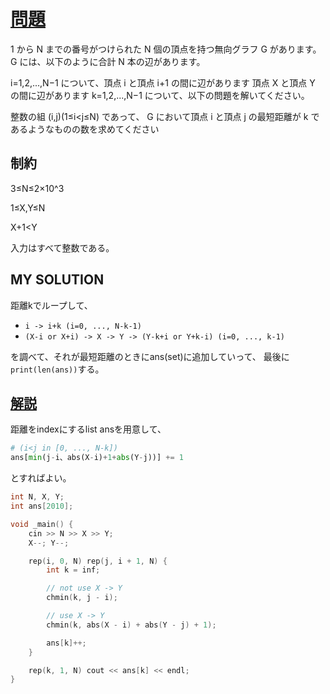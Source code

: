 
# [問題](https://atcoder.jp/contests/abc160/tasks/abc160_d)

1 から 
N までの番号がつけられた 
N 個の頂点を持つ無向グラフ 
G があります。 
G には、以下のように合計 
N 本の辺があります。

i=1,2,...,N−1 について、頂点 
i と頂点 
i+1 の間に辺があります
頂点 
X と頂点 
Y の間に辺があります
k=1,2,...,N−1 について、以下の問題を解いてください。

整数の組 
(i,j)(1≤i<j≤N) であって、 
G において頂点 
i と頂点 
j の最短距離が 
k であるようなものの数を求めてください

## 制約
3≤N≤2×10^3
 
1≤X,Y≤N

X+1<Y

入力はすべて整数である。



## MY SOLUTION
距離kでループして、

* ```i -> i+k (i=0, ..., N-k-1)```
* ```(X-i or X+i) -> X -> Y -> (Y-k+i or Y+k-i) (i=0, ..., k-1)```

を調べて、それが最短距離のときにans(set)に追加していって、
最後に```print(len(ans))```する。

## [解説](https://blog.hamayanhamayan.com/entry/2020/03/29/000745)

距離をindexにするlist ansを用意して、
```python
# (i<j in [0, ..., N-k])
ans[min(j-i、abs(X-i)+1+abs(Y-j))] += 1
```

とすればよい。

```c++
int N, X, Y;
int ans[2010];

void _main() {
    cin >> N >> X >> Y;
    X--; Y--;

    rep(i, 0, N) rep(j, i + 1, N) {
        int k = inf;

        // not use X -> Y
        chmin(k, j - i);

        // use X -> Y
        chmin(k, abs(X - i) + abs(Y - j) + 1);

        ans[k]++;
    }

    rep(k, 1, N) cout << ans[k] << endl;
}
```